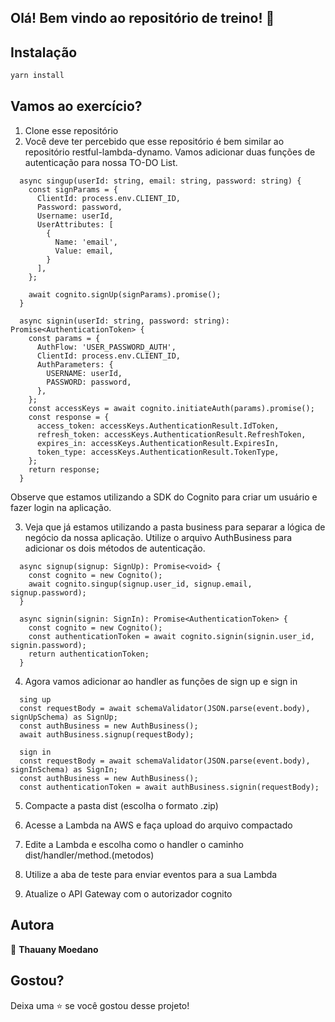 ## Olá! Bem vindo ao repositório de treino! 👋


## Instalação

```sh
yarn install 
```

## Vamos ao exercício?

1. Clone esse repositório
2. Você deve ter percebido que esse repositório é bem similar ao repositório restful-lambda-dynamo. Vamos adicionar duas funções de autenticação para nossa TO-DO List.

```
  async singup(userId: string, email: string, password: string) {
    const signParams = {
      ClientId: process.env.CLIENT_ID,
      Password: password,
      Username: userId,
      UserAttributes: [
        {
          Name: 'email',
          Value: email,
        }
      ],
    };

    await cognito.signUp(signParams).promise();
  }

  async signin(userId: string, password: string): Promise<AuthenticationToken> {
    const params = {
      AuthFlow: 'USER_PASSWORD_AUTH',
      ClientId: process.env.CLIENT_ID,
      AuthParameters: {
        USERNAME: userId,
        PASSWORD: password,
      },
    };
    const accessKeys = await cognito.initiateAuth(params).promise();
    const response = {
      access_token: accessKeys.AuthenticationResult.IdToken,
      refresh_token: accessKeys.AuthenticationResult.RefreshToken,
      expires_in: accessKeys.AuthenticationResult.ExpiresIn,
      token_type: accessKeys.AuthenticationResult.TokenType,
    };
    return response;
  }

```

Observe que estamos utilizando a SDK do Cognito para criar um usuário e fazer login na aplicação.

3. Veja que já estamos utilizando a pasta business para separar a lógica de negócio da nossa aplicação. Utilize o arquivo AuthBusiness para adicionar os dois métodos de autenticação.

```
  async signup(signup: SignUp): Promise<void> {
    const cognito = new Cognito();
    await cognito.singup(signup.user_id, signup.email, signup.password);
  }

  async signin(signin: SignIn): Promise<AuthenticationToken> {
    const cognito = new Cognito();
    const authenticationToken = await cognito.signin(signin.user_id, signin.password);
    return authenticationToken;
  }
```

4. Agora vamos adicionar ao handler as funções de sign up e sign in

```
  sing up
  const requestBody = await schemaValidator(JSON.parse(event.body), signUpSchema) as SignUp;
  const authBusiness = new AuthBusiness();
  await authBusiness.signup(requestBody);

  sign in
  const requestBody = await schemaValidator(JSON.parse(event.body), signInSchema) as SignIn;
  const authBusiness = new AuthBusiness();
  const authenticationToken = await authBusiness.signin(requestBody);
```

5. Compacte a pasta dist (escolha o formato .zip)
6. Acesse a Lambda na AWS e faça upload do arquivo compactado 
7. Edite a Lambda e escolha como o handler o caminho dist/handler/method.(metodos)
8. Utilize a aba de teste para enviar eventos para a sua Lambda

9. Atualize o API Gateway com o autorizador cognito

## Autora

👤 **Thauany Moedano**


## Gostou?

Deixa uma ⭐️ se você gostou desse projeto!
